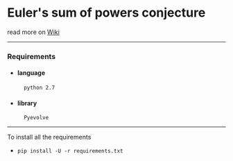 # Euler's sum of powers conjecture
read more on [Wiki](https://en.wikipedia.org/wiki/Euler%27s_sum_of_powers_conjecture)

- - -

### Requirements
* #### language

        python 2.7

* #### library
        Pyevolve

- - -

To install all the requirements 
* `pip install -U -r requirements.txt`
